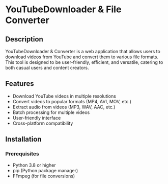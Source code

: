 # YouTubeDownloader & File Converter

## Description

YouTubeDownloader & Converter is a web application that allows users to download videos from YouTube and convert them to various file formats. This tool is designed to be user-friendly, efficient, and versatile, catering to both casual users and content creators.

## Features

- Download YouTube videos in multiple resolutions
- Convert videos to popular formats (MP4, AVI, MOV, etc.)
- Extract audio from videos (MP3, WAV, AAC, etc.)
- Batch processing for multiple videos
- User-friendly interface
- Cross-platform compatibility

## Installation

### Prerequisites

- Python 3.8 or higher
- pip (Python package manager)
- FFmpeg (for file conversions)
